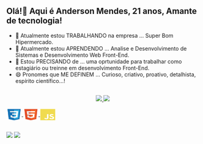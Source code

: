 ## Olá!👋 Aqui é Anderson Mendes, 21 anos, Amante de tecnologia! 
- 🔭 Atualmente estou TRABALHANDO na empresa ... Super Bom Hipermercado.
- 🌱 Atualmente estou APRENDENDO ... Analise e Desenvolvimento de Sistemas e Desenvolvimento Web Front-End.
- 🤔 Estou PRECISANDO de ... uma oprtunidade para trabalhar como estagiário ou treinne em desenvolvimento Front-End.
- 😄 Pronomes que ME DEFINEM ... Curioso, criativo, proativo, detalhista, espírito científico...!

##

<div align="center">
  <a href="https://github.com/andersonmendes567/"/>
  <img height="165em" src="https://github-readme-stats.vercel.app/api?username=andersonmendes567&show_icons=true&theme=algolia&include_all_commits=true&count_private=true"/>
  <img height="165em" src="https://github-readme-stats.vercel.app/api/top-langs/?username=andersonmendes567&layout=compact&langs_count=7&theme=algolia"/>
</div>

<div style="display: inline_block"><br>
  <img align="center" alt="Icone-CSS" height="30" width="40" src="https://raw.githubusercontent.com/devicons/devicon/master/icons/css3/css3-original.svg"> 
  <img align="center" alt="Icone-HTML" height="30" width="40" src="https://raw.githubusercontent.com/devicons/devicon/master/icons/html5/html5-original.svg">
  <img align="center" alt="Icone-Js" height="30" width="40" src="https://raw.githubusercontent.com/devicons/devicon/master/icons/javascript/javascript-plain.svg">
</div>

##

<div> 
  <a href = "mailto:mendesanderson567@gmail.com"><img src="https://img.shields.io/badge/-Gmail-%23333?style=for-the-badge&logo=gmail&logoColor=white" target="_blank"></a>
  <a href="https://www.linkedin.com/in/anderson-mendes-602b891a4" target="_blank"><img src="https://img.shields.io/badge/-LinkedIn-%230077B5?style=for-the-badge&logo=linkedin&logoColor=white" target="_blank"></a>
</div>
